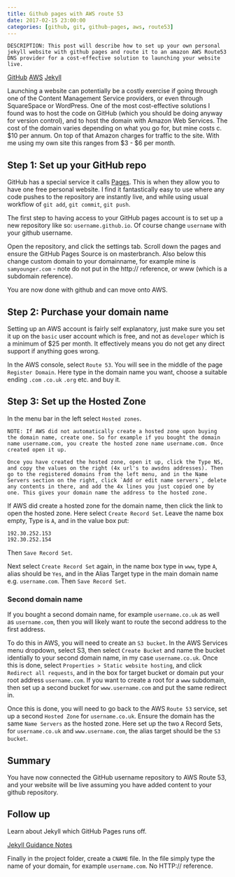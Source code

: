 ```yaml
---
title: Github pages with AWS route 53
date: 2017-02-15 23:00:00
categories: [github, git, github-pages, aws, route53]
---
```


    DESCRIPTION: This post will describe how to set up your own personal jekyll website with github pages and route it to an amazon AWS Route53 DNS provider for a cost-effective solution to launching your website live.

<a class="main-link" href="https://github.com/">GitHub</a>
<a class="main-link" href="https://aws.amazon.com/console/">AWS</a>
<a class="main-link" href="https://jekyllrb.com/docs/github-pages/">Jekyll</a>

Launching a website can potentially be a costly exercise if going through one of the Content Management Service providers, or even through SquareSpace or WordPress. One of the most cost-effective solutions I found was to host the code on GitHub (which you should be doing anyway for version control), and to host the domain with Amazon Web Services. The cost of the domain varies depending on what you go for, but mine costs c. $10 per annum. On top of that Amazon charges for traffic to the site. With me using my own site this ranges from $3 - $6 per month.

## Step 1: Set up your GitHub repo

GitHub has a special service it calls [Pages](https://pages.github.com/). This is when they allow you to have one free personal website. I find it fantastically easy to use where any code pushes to the repository are instantly live, and while using usual workflow of `git add`, `git commit`, `git push`.

The first step to having access to your GitHub pages account is to set up a new repository like so: `username.github.io`. Of course change `username` with your github username.

Open the repository, and click the settings tab. Scroll down the pages and ensure the GitHub Pages Source is on masterbranch. Also below this change custom domain to your domainname, for example mine is `samyounger.com` - note do not put in the http:// reference, or www (which is a subdomain reference).

You are now done with github and can move onto AWS.

## Step 2: Purchase your domain name

Setting up an AWS account is fairly self explanatory, just make sure you set it up on the `basic` user account which is free, and not as `developer` which is a minimum of $25 per month. It effectively means you do not get any direct support if anything goes wrong.

In the AWS console, select `Route 53`. You will see in the middle of the page `Register Domain`. Here type in the domain name you want, choose a suitable ending `.com` `.co.uk` `.org` etc. and buy it.

## Step 3: Set up the Hosted Zone

In the menu bar in the left select `Hosted zones`.

    NOTE: If AWS did not automatically create a hosted zone upon buying the domain name, create one. So for example if you bought the domain name username.com, you create the hosted zone name username.com. Once created open it up.

    Once you have created the hosted zone, open it up, click the Type NS, and copy the values on the right (4x url's to awsdns addresses). Then go to the registered domains from the left menu, and in the Name Servers section on the right, click `Add or edit name servers`, delete any contents in there, and add the 4x lines you just copied one by one. This gives your domain name the address to the hosted zone.

If AWS did create a hosted zone for the domain name, then click the link to open the hosted zone. Here select `Create Record Set`. Leave the name box empty, Type is `A`, and in the value box put:

```
192.30.252.153
192.30.252.154
```

Then `Save Record Set`.

Next select `Create Record Set` again, in the name box type in `www`, type `A`, alias should be `Yes`, and in the Alias Target type in the main domain name e.g. `username.com`. Then `Save Record Set`.

### Second domain name

If you bought a second domain name, for example `username.co.uk` as well as `username.com`, then you will likely want to route the second address to the first address.

To do this in AWS, you will need to create an `S3 bucket`. In the AWS Services menu dropdown, select S3, then select `Create Bucket` and name the bucket identially to your second domain name, in my case `username.co.uk`. Once this is done, select `Properties > Static website hosting`, and click `Redirect all requests`, and in the box for target bucket or domain put your root address `username.com`. If you want to create a root for a `www` subdomain, then set up a second bucket for `www.username.com` and put the same redirect in.

Once this is done, you will need to go back to the AWS `Route 53` service, set up a second `Hosted Zone` for `username.co.uk`. Ensure the domain has the same `Name Servers` as the hosted zone. Here set up the two `A` Record Sets, for `username.co.uk` and `www.username.com`, the alias target should be the `S3 bucket`.

## Summary

You have now connected the GitHub username repository to AWS Route 53, and your website will be live assuming you have added content to your github repository.

## Follow up

Learn about Jekyll which GitHub Pages runs off.

<a class="main-link" href="https://jekyllrb.com/docs/github-pages/">Jekyll Guidance Notes</a>

Finally in the project folder, create a `CNAME` file. In the file simply type the name of your domain, for example `username.com`. No HTTP:// reference.
